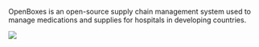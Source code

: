 
OpenBoxes is an open-source supply chain management system used to manage medications and supplies for hospitals in developing countries.

<img src="http://openboxes.com/images/screenshots/browse-inventory-table.png"/>
